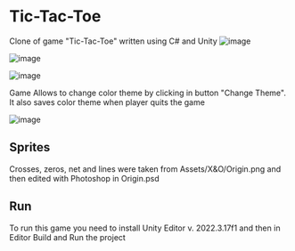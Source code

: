 # Tic-Tac-Toe
Clone of game "Tic-Tac-Toe" written using C# and Unity
![image](https://github.com/Jktain/XandO/assets/80411798/6c254772-fa54-4adf-9a86-f285a23b7be9)

![image](https://github.com/Jktain/XandO/assets/80411798/ad1d7fb9-3399-47e7-8a8e-c93eef26b10c)

![image](https://github.com/Jktain/XandO/assets/80411798/3cb6f193-38c3-42d7-aa65-a003d7a6f988)

Game Allows to change color theme by clicking in button "Change Theme". It also saves color theme when player quits the game

![image](https://github.com/Jktain/XandO/assets/80411798/d39b9100-0403-4d26-8217-cff38352061f)

## Sprites
Crosses, zeros, net and lines were taken from Assets/X&O/Origin.png and then edited with Photoshop in Origin.psd

## Run
To run this game you need to install Unity Editor v. 2022.3.17f1 and then in Editor Build and Run the project
